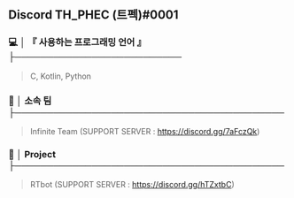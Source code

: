 ## Discord TH_PHEC (트펙)#0001
### 💻 │ 『 사용하는 프로그래밍 언어 』 ├──────────────────────────
> C, Kotlin, Python

### 👫 │ 소속 팀 ├──────────────────────────────────────────
> Infinite Team (SUPPORT SERVER : https://discord.gg/7aFczQk)

### 📩 │ Project ├──────────────────────────────────────────
> RTbot (SUPPORT SERVER : https://discord.gg/hTZxtbC)
